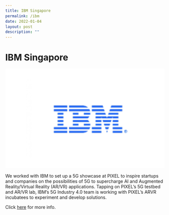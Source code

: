 ```yaml
---
title: IBM Singapore
permalink: /ibm
date: 2022-01-04
layout: post
description: ""
---
```

# IBM Singapore

![Alt text for image on Isomer site](/images/companies/IBM.png)

We worked with IBM to set up a 5G showcase at PIXEL to inspire startups and companies on the possibilities of 5G to supercharge AI and Augmented Reality/Virtual Reality (AR/VR) applications. Tapping on PIXEL’s 5G testbed and AR/VR lab, IBM’s 5G Industry 4.0 team is working with PIXEL’s ARVR incubatees to experiment and develop solutions.

Click [here](https://www.imda.gov.sg/news-and-events/Media-Room/Media-Releases/2020/IBM-IMDA-M1-and-Samsung-to-Collaborate-on-Singapores-First-5G-Industry-4_0-Trial) for more info.